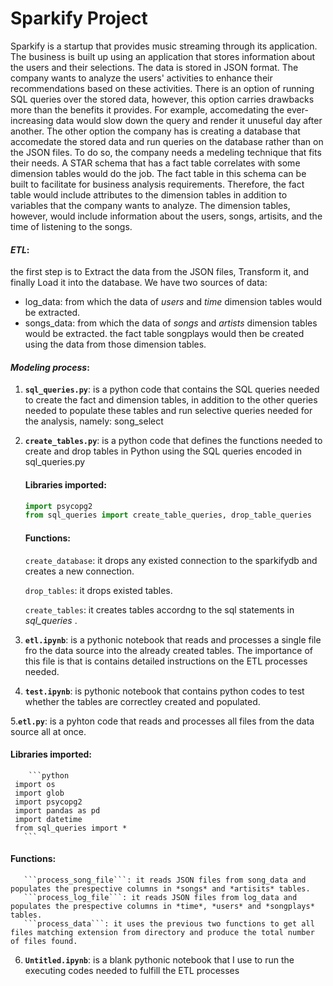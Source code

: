 # **Sparkify Project**
Sparkify is a startup that provides music streaming through its application. The business is built up using an application that stores information about the users and their selections. The data is stored in JSON format. The company wants to analyze the users' activities to enhance their recommendations based on these activities. There is an option of running SQL queries over the stored data, however, this option carries drawbacks more than the benefits it provides. For example, accomedating the ever-increasing data would slow down the query and render it unuseful day after another. 
The other option the company has is creating a database that accomedate the stored data and run queries on the database rather than on the JSON files. To do so, the company needs a medeling technique that fits their needs. A STAR schema that has a fact table correlates with some dimension tables would do the job.
The fact table in this schema can be built to facilitate for business analysis requirements. Therefore, the fact table would include attributes to the dimension tables in addition to variables that the company wants to analyze. The dimension tables, however, would include information about the users, songs, artisits, and the time of listening to the songs. 



#### *ETL*:
the first step is to Extract the data from the JSON files, Transform it, and finally Load it into the database.
We have two sources of data: 
- log_data: from which the data of *users* and *time* dimension tables would be extracted.
- songs_data: from which the data of *songs* and *artists* dimension tables would be extracted.
the fact table songplays would then be created using the data from those dimension tables.








#### *Modeling process*:
1. **`sql_queries.py`**: is a python code that contains the SQL queries needed to create the fact and dimension tables, in addition to the other queries needed to populate these tables and run selective queries needed for the analysis, namely: song_select

2. **`create_tables.py`**: is a python code that defines the functions needed to create and drop tables in Python using the SQL queries encoded in sql_queries.py
    #### Libraries imported:
     ```python
     import psycopg2
     from sql_queries import create_table_queries, drop_table_queries
     ```
      #### Functions:
      ```create_database```: it drops any existed connection to the sparkifydb and creates a new connection.

      ```drop_tables```: it drops existed tables.

      ```create_tables```: it creates tables accordng to the sql statements in *sql_queries* .

3. **`etl.ipynb`**: is a pythonic notebook that reads and processes a single file fro the data source into the already created tables. The importance of this file is that is contains detailed instructions on the ETL processes needed.

4. **`test.ipynb`**: is pythonic notebook that contains python codes to test whether the tables are correctley created and populated.

5.**`etl.py`**: is a pyhton code that reads and processes all files from the data source all at once.
   ####  Libraries imported:
   
        ```python
     import os
     import glob
     import psycopg2
     import pandas as pd
     import datetime 
     from sql_queries import * 
       ```
  
  ####   Functions:
       ```process_song_file```: it reads JSON files from song_data and populates the prespective columns in *songs* and *artisits* tables.
       ```process_log_file```: it reads JSON files from log_data and populates the prespective columns in *time*, *users* and *songplays* tables.
       ```process_data```: it uses the previous two functions to get all files matching extension from directory and produce the total number of files found.

6. **`Untitled.ipynb`**: is a blank pythonic notebook that I use to run the executing codes needed to fulfill the ETL processes



